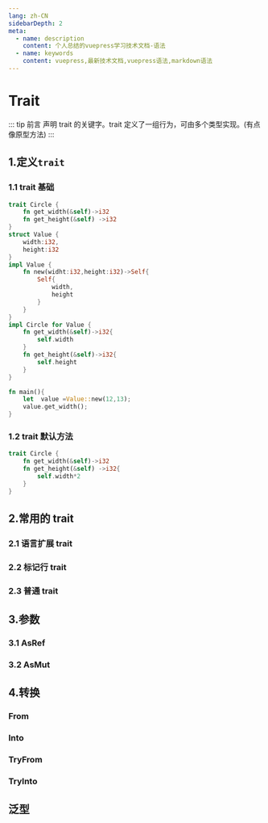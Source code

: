 ```yaml
---
lang: zh-CN
sidebarDepth: 2
meta:
  - name: description
    content: 个人总结的vuepress学习技术文档-语法
  - name: keywords
    content: vuepress,最新技术文档,vuepress语法,markdown语法
---
```


# Trait

::: tip 前言
声明 trait 的关键字。trait 定义了一组行为，可由多个类型实现。(有点像原型方法)
:::

## 1.定义`trait`

### 1.1 trait 基础

```rust
trait Circle {
    fn get_width(&self)->i32
    fn get_height(&self) ->i32
}
struct Value {
    width:i32,
    height:i32
}
impl Value {
    fn new(widht:i32,height:i32)->Self{
        Self{
            width,
            height
        }
    }
}
impl Circle for Value {
    fn get_width(&self)->i32{
        self.width
    }
    fn get_height(&self)->i32{
        self.height
    }
}
```

```rust
fn main(){
    let  value =Value::new(12,13);
    value.get_width();
}
```

### 1.2 trait 默认方法

```rust
trait Circle {
    fn get_width(&self)->i32
    fn get_height(&self) ->i32{
        self.width*2
    }
}
```

## 2.常用的 trait

### 2.1 语言扩展 trait

### 2.2 标记行 trait

### 2.3 普通 trait

## 3.参数

### 3.1 AsRef

### 3.2 AsMut

## 4.转换

### From

### Into

### TryFrom

### TryInto

## 泛型
